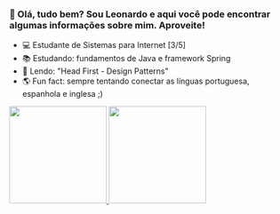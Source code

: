 ### 👋 Olá, tudo bem? Sou Leonardo e aqui você pode encontrar algumas informações sobre mim. Aproveite!

- 💻 Estudante de Sistemas para Internet [3/5]
- 📚 Estudando: fundamentos de Java e framework Spring
- 📙 Lendo: "Head First - Design Patterns"
- 🌎 Fun fact: sempre tentando conectar as línguas portuguesa, espanhola e inglesa ;)

<div>
  <a href="https://github.com/leonardonps">
    <img height="175px" src="https://github-readme-stats.vercel.app/api?username=leonardonps&theme=transparent" />
    <img height="175px" src="https://github-readme-stats.vercel.app/api/top-langs/?username=leonardonps&layout=compact&langs_count=16&theme=transparent" />
  </a>
</div>
